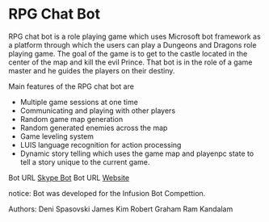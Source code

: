 # RPG Chat Bot

RPG chat bot is a role playing game which uses Microsoft bot framework as a platform through which the users can play a Dungeons and Dragons role playing game. 
The goal of the game is to get to the castle located in the center of the map and kill the evil Prince. That bot is in the role of a game master and he guides the players on their destiny. 

Main features of the RPG chat bot are
* Multiple game sessions at one time 
* Communicating and playing with other players 
* Random game map generation 
* Random generated enemies across the map
* Game leveling system
* LUIS language recognition for action processing
* Dynamic story telling which uses the game map and playenpc state to tell a story unique to the current game.  
 
Bot URL [Skype Bot](https://join.skype.com/bot/62cdee47-5373-43ee-b304-ffcbdf8d8888)
Bot URL [Website](http://deni-rpg-chat-bot.azurewebsites.net/)

notice: Bot was developed for the Infusion Bot Compettion.

Authors:
Deni Spasovski
James Kim
Robert Graham
Ram Kandalam
